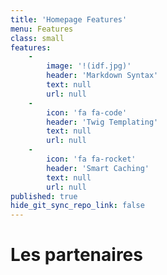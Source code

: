 ```yaml
---
title: 'Homepage Features'
menu: Features
class: small
features:
    -
        image: '!(idf.jpg)'
        header: 'Markdown Syntax'
        text: null
        url: null
    -
        icon: 'fa fa-code'
        header: 'Twig Templating'
        text: null
        url: null
    -
        icon: 'fa fa-rocket'
        header: 'Smart Caching'
        text: null
        url: null
published: true
hide_git_sync_repo_link: false
---
```


# Les partenaires
